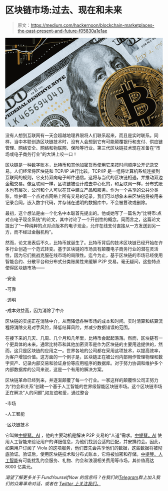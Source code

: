 # 区块链市场:过去、现在和未来

> 原文：<https://medium.com/hackernoon/blockchain-marketplaces-the-past-present-and-future-f05830a1e1ae>

![](img/120d9e31471f0787579ac20eee03a94d.png)

没有人想到互联网有一天会超越地理界限将人们联系起来，而且是实时联系。同样，当中本聪创造区块链技术时，没有人会想到它有可能颠覆银行和支付、供应链管理、网络安全、网络和物联网、保险等行业。第三代区块链技术现在准备在“市场或电子商务行业”的大饼上咬一口！

区块链是一种数字账本，比特币和其他加密货币使用它来按时间顺序公开记录交易。人们经常将区块链和 TCP/IP 进行比较。TCP/IP 是一组将计算机系统连接到互联网的规则，它支持双向电子邮件通信。这将与当代的区块链相遇，并推动双边金融交易。像互联网一样，区块链被设计成去中心化的，和互联网一样，分布式账本也有层次，公司和个人可以在其中建立产品和服务。作为一个共享的公共分类账，维护着一个点对点网络上所有交易的记录，我们可以想象未来区块链将被用来记录合同，嵌入数字代码，并存储在透明的数据库中，不会被篡改或删除。

最初，这个想法是由一个化名中本聪首先提出的。他或她写了一篇名为“比特币:点对点电子现金系统”的论文，其中讨论了一个开创性的概念。简而言之，这篇论文提出了“一种纯粹的点对点版本的电子现金，允许在线支付直接从一方发送到另一方，而不经过金融机构”。

然而，论文发表后不久，比特币就诞生了。比特币背后的技术区块链已经开始在许多行业创造一个范式转变。基于区块链的市场具有颠覆电子商务行业的潜在灵活性，因为它们挑战克服在线市场的局限性。迄今为止，基于区块链的市场已经使用智能合约、分散平台和分布式分类账属性来缓解 P2P 交易。毫无疑问，这些特点使得区块链市场——

-安全

-可靠

-透明

-成本效益高，因为消除了中介

区块链的实施正在消除中介，从而降低各种市场的成本和时间。实时清算和结算流程将消除交易对手风险，降低结算风险，并减少数据错误的范围。

在接下来的几天、几周、几个月和几年里，比特币会起起落落。然而，区块链有一个更具体的未来。通常比特币和其他加密货币是作为区块链的主要用途提供的，然而，这只是区块链的应用之一。世界各地的公司都在采用这项技术，以提高效率，为客户增加价值。这方面的一个例子是，区块链正在被公司内部用作管理物理和数字资产、记录内部交易和验证身份等应用程序的数据库。对于努力协调和维护多个内部数据库的公司来说，这是一个有用的解决方案。

区块链革命已经到来，并逐渐颠覆了每一个行业。一家这样的颠覆性公司正努力为“约会和关系”创建一个基于人工智能的世界级智能区块链市场。这个区块链市场正在解决“人的问题”,如友谊和爱，通过整合

-市场

-人工智能

-区块链技术

它叫做[中提琴。AI](https://viola.ai/?utm_source=FYN&utm_medium=Article) ，他的主要动机是解决 P2P 交易的“人道”需求。[中提琴。AI](https://viola.ai/?utm_source=FYN&utm_medium=Article) 使用人工智能来验证用户的详细信息，为他们找到合适的匹配，并安排约会。因此，如果用户订阅了 Viola 的这项服务，他们首先会共享他们的数据，这些数据将被彻底验证。验证后，使用区块链技术和分布式账本，它将被加密和存储。[中提琴。人工智能](https://viola.ai/?utm_source=FYN&utm_medium=Article)有可能扰乱约会服务、礼物、约会和浪漫相关费用等市场，其价值高达 8000 亿美元。

*渴望了解更多关于 FundYourselfNow 的信息吗？在我们的*[*Telegram*](https://t.me/fundyourselfnow)*群上加入我们的众筹革命对话，或者在* [*Twitter 上关注我们。*](https://twitter.com/fundyourselfnow)